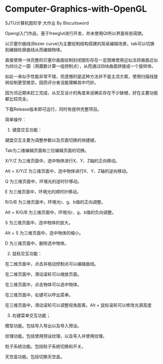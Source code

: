 # Computer-Graphics-with-OpenGL
SJTU计算机图形学 大作业 By Biscuitsword

Opengl入门作品，基于freeglut进行开发，并未使用Qt所以界面有些简陋。

以贝塞尔曲线(Bézier curve)为主要绘制结构搭建的简易编辑场景，tab可以切换到编辑轮廓曲线从而编辑物体。

直接使用一块完整的贝塞尔曲面绘制封闭图形存在一定困难使用近似法将曲面近似为四分之一圆（用魔数计算一组控制点），从而通过四块曲面拼接成一个旋转体。

如此一来似乎性能非常不错，但遗憾的是这种方法并不是主流方案，使用扫描线旋转绘制更受推崇，因而评分者没能理解其中巧妙。

因为邻近期末赶工完成，从交互设计的角度来说确实存在不少缺憾，好在主要功能都比较完全。

下载Release版本即可运行，同时有提供完整项目。

简单操作：
1.	键盘交互功能：

键盘交互主要为调整参数以及页面切换的快捷键。

Tab为二维编辑页面和三位编辑页面的切换。

X/Y/Z 为三维页面中，选中物体进行X、Y、Z轴的正向移动。

Alt + X/Y/Z 为三维页面中，选中物体进行X、Y、Z轴的逆向移动。

Q 为三维页面中，环境光的逆时针移动。

E 为三维页面中，环境光的顺时针移动。

R/G/B 为三维页面中，环境光r、g、b值的正向调整。

Alt + R/G/B 为三维页面中，环境光r、g、b值的负向调整。

S 为三维页面中，选中物体的放大。

Alt + S 为三维页面中，选中物体的缩小。

D 为三维页面中，删除选中物体。

2.	鼠标交互功能：

在二维页面中，点击并拖动控制点可以编辑曲线。

在二维页面中，滑动滚轮可以缩放页面。

在三维页面中，点击物体可以选中物体。

在三维页面中，右键可以呼出菜单。

在三维页面中，滑动滚轮可以调整视角距离，Alt + 鼠标滚轮可以修改光源高度 

3.	右键菜单交互功能；

模型功能。包括导入导出以及导入预设。

纹理功能。包括使用预设纹理，以及导入并使用纹理。

粒子系统功能。包括粒子系统切换和开关。

天空盒功能。包括切换天空盒。



